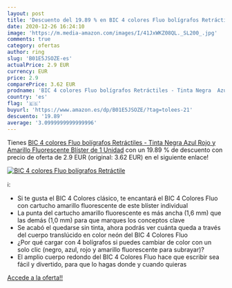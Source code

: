 ```yaml
---
layout: post
title: 'Descuento del 19.89 % en BIC 4 colores Fluo bolígrafos Retráctile'
date: 2020-12-26 16:24:10
image: 'https://m.media-amazon.com/images/I/41JxWKZ08QL._SL200_.jpg'
comments: true
category: ofertas
author: ring
slug: 'B01E5JSOZE-es'
actualPrice: 2.9 EUR
currency: EUR
price: 2.9
comparePrice: 3.62 EUR
prodname: 'BIC 4 colores Fluo bolígrafos Retráctiles - Tinta Negra  Azul  Rojo y Amarillo Fluorescente  Blíster de 1 Unidad'
country: 'es'
flag: '🇪🇸'
buyurl: 'https://www.amazon.es/dp/B01E5JSOZE/?tag=tolees-21'
descuento: '19.89'
average: '3.0999999999999996'
---
```


Tienes [BIC 4 colores Fluo bolígrafos Retráctiles - Tinta Negra  Azul  Rojo y Amarillo Fluorescente  Blíster de 1 Unidad](https://www.amazon.es/dp/B01E5JSOZE/?tag=tolees-21) con un 19.89 % de descuento con precio de oferta de 2.9 EUR (original: 3.62 EUR) en el siguiente enlace!

[![BIC 4 colores Fluo bolígrafos Retráctile](https://m.media-amazon.com/images/I/41JxWKZ08QL._SL200_.jpg)](https://www.amazon.es/dp/B01E5JSOZE/?tag=tolees-21)

ℹ️:

- Si te gusta el BIC 4 Colores clásico, te encantará el BIC 4 Colores Fluo con cartucho amarillo fluorescente de este blíster individual
- La punta del cartucho amarillo fluorescente es más ancha (1,6 mm) que las demás (1,0 mm) para que marques los conceptos clave
- Se acabó el quedarse sin tinta, ahora podrás ver cuánta queda a través del cuerpo translúcido en color neón del BIC 4 Colores Fluo
- ¿Por qué cargar con 4 bolígrafos si puedes cambiar de color con un solo clic (negro, azul, rojo y amarillo fluorescente para subrayar)?
- El amplio cuerpo redondo del BIC 4 Colores Fluo hace que escribir sea fácil y divertido, para que lo hagas donde y cuando quieras

[Accede a la oferta!!](https://www.amazon.es/dp/B01E5JSOZE/?tag=tolees-21)

